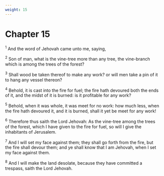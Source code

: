 ```yaml
---
weight: 15
---
```


# Chapter 15

<sup>1</sup> And the word of Jehovah came unto me, saying, 

<sup>2</sup> Son of man, what is the vine-tree more than any tree, the vine-branch which is among the trees of the forest? 

<sup>3</sup> Shall wood be taken thereof to make any work? or will men take a pin of it to hang any vessel thereon? 

<sup>4</sup> Behold, it is cast into the fire for fuel; the fire hath devoured both the ends of it, and the midst of it is burned: is it profitable for any work? 

<sup>5</sup> Behold, when it was whole, it was meet for no work: how much less, when the fire hath devoured it, and it is burned, shall it yet be meet for any work! 

<sup>6</sup> Therefore thus saith the Lord Jehovah: As the vine-tree among the trees of the forest, which I have given to the fire for fuel, so will I give the inhabitants of Jerusalem. 

<sup>7</sup> And I will set my face against them; they shall go forth from the fire, but the fire shall devour them; and ye shall know that I am Jehovah, when I set my face against them. 

<sup>8</sup> And I will make the land desolate, because they have committed a trespass, saith the Lord Jehovah. 



